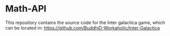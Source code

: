 # Math-API

This repository contains the source code for the Inter galactica game, which can be located in: https://github.com/BuddhiD-Workaholic/Inter-Galactica

